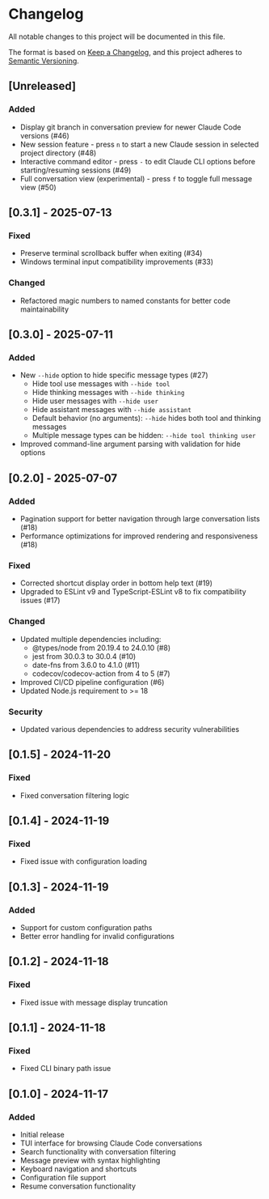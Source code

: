 # Changelog

All notable changes to this project will be documented in this file.

The format is based on [Keep a Changelog](https://keepachangelog.com/en/1.0.0/),
and this project adheres to [Semantic Versioning](https://semver.org/spec/v2.0.0.html).

## [Unreleased]

### Added
- Display git branch in conversation preview for newer Claude Code versions (#46)
- New session feature - press `n` to start a new Claude session in selected project directory (#48)
- Interactive command editor - press `-` to edit Claude CLI options before starting/resuming sessions (#49)
- Full conversation view (experimental) - press `f` to toggle full message view (#50)

## [0.3.1] - 2025-07-13

### Fixed
- Preserve terminal scrollback buffer when exiting (#34)
- Windows terminal input compatibility improvements (#33)

### Changed
- Refactored magic numbers to named constants for better code maintainability

## [0.3.0] - 2025-07-11

### Added
- New `--hide` option to hide specific message types (#27)
  - Hide tool use messages with `--hide tool`
  - Hide thinking messages with `--hide thinking`
  - Hide user messages with `--hide user`
  - Hide assistant messages with `--hide assistant`
  - Default behavior (no arguments): `--hide` hides both tool and thinking messages
  - Multiple message types can be hidden: `--hide tool thinking user`
- Improved command-line argument parsing with validation for hide options

## [0.2.0] - 2025-07-07

### Added
- Pagination support for better navigation through large conversation lists (#18)
- Performance optimizations for improved rendering and responsiveness (#18)

### Fixed
- Corrected shortcut display order in bottom help text (#19)
- Upgraded to ESLint v9 and TypeScript-ESLint v8 to fix compatibility issues (#17)

### Changed
- Updated multiple dependencies including:
  - @types/node from 20.19.4 to 24.0.10 (#8)
  - jest from 30.0.3 to 30.0.4 (#10)
  - date-fns from 3.6.0 to 4.1.0 (#11)
  - codecov/codecov-action from 4 to 5 (#7)
- Improved CI/CD pipeline configuration (#6)
- Updated Node.js requirement to >= 18

### Security
- Updated various dependencies to address security vulnerabilities

## [0.1.5] - 2024-11-20

### Fixed
- Fixed conversation filtering logic

## [0.1.4] - 2024-11-19

### Fixed
- Fixed issue with configuration loading

## [0.1.3] - 2024-11-19

### Added
- Support for custom configuration paths
- Better error handling for invalid configurations

## [0.1.2] - 2024-11-18

### Fixed
- Fixed issue with message display truncation

## [0.1.1] - 2024-11-18

### Fixed
- Fixed CLI binary path issue

## [0.1.0] - 2024-11-17

### Added
- Initial release
- TUI interface for browsing Claude Code conversations
- Search functionality with conversation filtering
- Message preview with syntax highlighting
- Keyboard navigation and shortcuts
- Configuration file support
- Resume conversation functionality